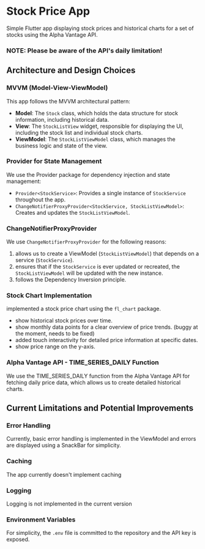 # Stock Price App

Simple Flutter app displaying stock prices and historical charts for a set of stocks using the Alpha Vantage API.

### NOTE: Please be aware of the API's daily limitation!

## Architecture and Design Choices

### MVVM (Model-View-ViewModel)

This app follows the MVVM architectural pattern:

- **Model**: The `Stock` class, which holds the data structure for stock information, including historical data.
- **View**: The `StockListView` widget, responsible for displaying the UI, including the stock list and individual stock charts.
- **ViewModel**: The `StockListViewModel` class, which manages the business logic and state of the view.

### Provider for State Management

We use the Provider package for dependency injection and state management:

- `Provider<StockService>`: Provides a single instance of `StockService` throughout the app.
- `ChangeNotifierProxyProvider<StockService, StockListViewModel>`: Creates and updates the `StockListViewModel`.

### ChangeNotifierProxyProvider

We use `ChangeNotifierProxyProvider` for the following reasons:

1. allows us to create a ViewModel (`StockListViewModel`) that depends on a service (`StockService`).
2. ensures that if the `StockService` is ever updated or recreated, the `StockListViewModel` will be updated with the new instance.
3. follows the Dependency Inversion principle.

### Stock Chart Implementation

implemented a stock price chart using the `fl_chart` package.

- show historical stock prices over time.
- show monthly data points for a clear overview of price trends. (buggy at the moment, needs to be fixed)
- added touch interactivity for detailed price information at specific dates.
- show price range on the y-axis.

### Alpha Vantage API - TIME_SERIES_DAILY Function

We use the TIME_SERIES_DAILY function from the Alpha Vantage API for fetching
daily price data, which allows us to create detailed historical charts.

## Current Limitations and Potential Improvements

### Error Handling

Currently, basic error handling is implemented in the ViewModel and errors are displayed using a SnackBar for simplicity.

### Caching

The app currently doesn't implement caching

### Logging

Logging is not implemented in the current version

### Environment Variables

For simplicity, the `.env` file is committed to the repository and the API key is exposed.


